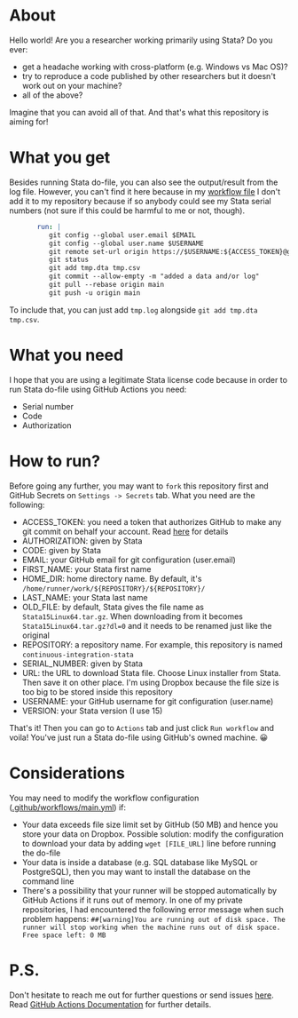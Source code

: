 # About

Hello world! Are you a researcher working primarily using Stata? Do you ever:
- get a headache working with cross-platform (e.g. Windows vs Mac OS)?
- try to reproduce a code published by other researchers but it doesn't work out on your machine?
- all of the above?

Imagine that you can avoid all of that. And that's what this repository is aiming for!

# What you get
Besides running Stata do-file, you can also see the output/result from the log file. However, you can't find it here because in my [workflow file](https://github.com/ledwindra/continuous-integration-stata/blob/main/.github/workflows/main.yml) I don't add it to my repository because if so anybody could see my Stata serial numbers (not sure if this could be harmful to me or not, though).

```YAML
       run: |
          git config --global user.email $EMAIL
          git config --global user.name $USERNAME
          git remote set-url origin https://$USERNAME:${ACCESS_TOKEN}@github.com/$USERNAME/$REPOSITORY.git
          git status
          git add tmp.dta tmp.csv
          git commit --allow-empty -m "added a data and/or log"
          git pull --rebase origin main
          git push -u origin main
```

To include that, you can just add `tmp.log` alongside `git add tmp.dta tmp.csv`.

# What you need
I hope that you are using a legitimate Stata license code because in order to run
Stata do-file using GitHub Actions you need:
- Serial number
- Code
- Authorization

# How to run?
Before going any further, you may want to `fork` this repository first and GitHub
Secrets on `Settings -> Secrets` tab. What you need are the following:

- ACCESS_TOKEN: you need a token that authorizes GitHub to make any git commit on behalf your account. Read [here](https://docs.github.com/en/github/authenticating-to-github/creating-a-personal-access-token) for details
- AUTHORIZATION: given by Stata
- CODE: given by Stata
- EMAIL: your GitHub email for git configuration (user.email)
- FIRST_NAME: your Stata first name
- HOME_DIR: home directory name. By default, it's `/home/runner/work/${REPOSITORY}/${REPOSITORY}/`
- LAST_NAME: your Stata last name
- OLD_FILE: by default, Stata gives the file name as `Stata15Linux64.tar.gz`. When downloading from it becomes `Stata15Linux64.tar.gz?dl=0` and it needs to be renamed just like the original
- REPOSITORY: a repository name. For example, this repository is named `continuous-integration-stata`
- SERIAL_NUMBER: given by Stata
- URL: the URL to download Stata file. Choose Linux installer from Stata. Then save it on other place. I'm using Dropbox because the file size is too big to be stored inside this repository
- USERNAME: your GitHub username for git configuration (user.name)
- VERSION: your Stata version (I use 15)

That's it! Then you can go to `Actions` tab and just click `Run workflow` and voila!
You've just run a Stata do-file using GitHub's owned machine. 😀

# Considerations
You may need to modify the workflow configuration ([.github/workflows/main.yml](https://github.com/ledwindra/continuous-integration-stata/blob/main/.github/workflows/main.yml)) if:
- Your data exceeds file size limit set by GitHub (50 MB) and hence you store your data on Dropbox. Possible solution: modify the configuration to download your data by adding `wget [FILE_URL]` line before running the do-file
- Your data is inside a database (e.g. SQL database like MySQL or PostgreSQL), then you may want to install the database on the command line
- There's a possibility that your runner will be stopped automatically by GitHub Actions if it runs out of memory. In one of my private repositories, I had encountered the following error message when such problem happens: `##[warning]You are running out of disk space. The runner will stop working when the machine runs out of disk space. Free space left: 0 MB`

# P.S.
Don't hesitate to reach me out for further questions or send issues [here](https://github.com/ledwindra/continuous-integration-stata/issues). Read [GitHub Actions Documentation](https://docs.github.com/en/actions) for further details.
